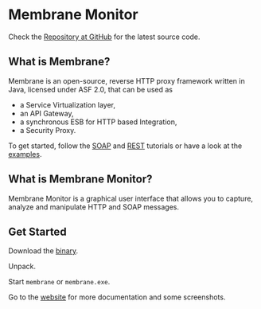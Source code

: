 Membrane Monitor
================

Check the [Repository at GitHub](https://github.com/membrane/monitor) for the latest source code.

What is Membrane?
-----------------
Membrane is an open-source, reverse HTTP proxy framework written in Java, licensed under ASF 2.0, that can be used as

*   a Service Virtualization layer,
*   an API Gateway,
*   a synchronous ESB for HTTP based Integration,
*   a Security Proxy.

To get started, follow the [SOAP](http://membrane-soa.org/esb-doc/current/soap-quickstart.htm) and [REST](http://membrane-soa.org/esb-doc/current/rest-quickstart.htm) tutorials or have a look at the [examples](http://membrane-soa.org/esb-doc/current/interceptors/examples.htm).

What is Membrane Monitor?
-------------------------
Membrane Monitor is a graphical user interface that allows you to capture, analyze and manipulate HTTP and SOAP messages.

Get Started
-----------

Download the [binary](http://membrane-soa.org/downloads/http-monitor.htm).

Unpack.

Start `membrane` or `membrane.exe`.

Go to the [website](http://membrane-soa.org/soap-monitor/) for more documentation and some screenshots.
